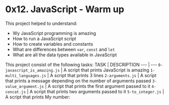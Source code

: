 # 0x12. JavaScript - Warm up
This project helped to understand:
- Wy JavaScript programming is amazing
- How to run a JavaScript script
- How to create variables and constants
- What are differences between `var`, `const` and `let`
- What are all the data types available in JavaScript

This project consist of the following tasks:
TASK | DESCRIPTION
--- | ---
`0-javascript_is_amazing.js` | A script that prints JavaScript is amazing
`1-multi_languages.js` | A script that prints 3 lines
`2-arguments.js` | A script that prints a message depending on the number of arguments passed
`3-value_argument.js` | A script that prints the first argument passed to it
`4-concat.js` | A script that prints two arguments passed to it
`5-to_integer.js` | A script that prints My number: <first argument converted in integer>
